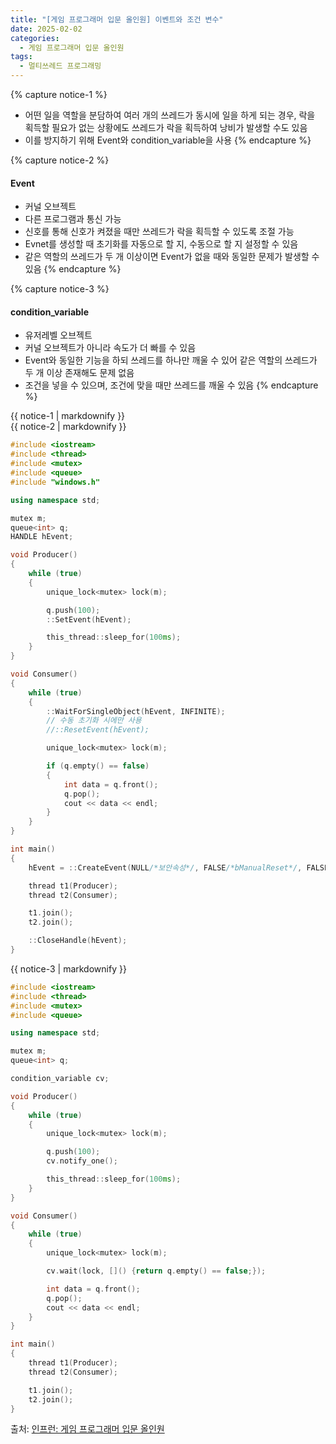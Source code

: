 ```yaml
---
title: "[게임 프로그래머 입문 올인원] 이벤트와 조건 변수"
date: 2025-02-02
categories:
  - 게임 프로그래머 입문 올인원
tags:
  - 멀티쓰레드 프로그래밍
---
```




{% capture notice-1 %}
* 어떤 일을 역할을 분담하여 여러 개의 쓰레드가 동시에 일을 하게 되는 경우, 락을 획득할 필요가 없는 상황에도 쓰레드가 락을 획득하여 낭비가 발생할 수도 있음
* 이를 방지하기 위해 Event와 condition_variable을 사용
{% endcapture %}

{% capture notice-2 %}
#### Event 

* 커널 오브젝트
* 다른 프로그램과 통신 가능
* 신호를 통해 신호가 켜졌을 때만 쓰레드가 락을 획득할 수 있도록 조절 가능
* Evnet를 생성할 때 초기화를 자동으로 할 지, 수동으로 할 지 설정할 수 있음
* 같은 역할의 쓰레드가 두 개 이상이면 Event가 없을 때와 동일한 문제가 발생할 수 있음
{% endcapture %}

{% capture notice-3 %}
#### condition_variable 

* 유저레벨 오브젝트
* 커널 오브젝트가 아니라 속도가 더 빠를 수 있음
* Event와 동일한 기능을 하되 쓰레드를 하나만 깨울 수 있어 같은 역할의 쓰레드가 두 개 이상 존재해도 문제 없음
* 조건을 넣을 수 있으며, 조건에 맞을 때만 쓰레드를 깨울 수 있음
{% endcapture %}

<div class="notice">
  {{ notice-1 | markdownify }}
</div>

<div class="notice">
  {{ notice-2 | markdownify }}
</div>

```cpp
#include <iostream>
#include <thread>
#include <mutex>
#include <queue>
#include "windows.h"

using namespace std;

mutex m;
queue<int> q;
HANDLE hEvent;

void Producer()
{
	while (true)
	{
		unique_lock<mutex> lock(m);

		q.push(100);
		::SetEvent(hEvent);

		this_thread::sleep_for(100ms);
	}
}

void Consumer()
{
	while (true)
	{
		::WaitForSingleObject(hEvent, INFINITE);
		// 수동 초기화 시에만 사용
		//::ResetEvent(hEvent);

		unique_lock<mutex> lock(m);

		if (q.empty() == false)
		{
			int data = q.front();
			q.pop();
			cout << data << endl;
		}
	}
}

int main()
{
	hEvent = ::CreateEvent(NULL/*보안속성*/, FALSE/*bManualReset*/, FALSE/*초기상태*/, NULL);

	thread t1(Producer);
	thread t2(Consumer);

	t1.join();
	t2.join();

	::CloseHandle(hEvent);
}
```

<div class="notice">
  {{ notice-3 | markdownify }}
</div>

```cpp
#include <iostream>
#include <thread>
#include <mutex>
#include <queue>

using namespace std;

mutex m;
queue<int> q;

condition_variable cv;

void Producer()
{
	while (true)
	{
		unique_lock<mutex> lock(m);

		q.push(100);
		cv.notify_one();

		this_thread::sleep_for(100ms);
	}
}

void Consumer()
{
	while (true)
	{
		unique_lock<mutex> lock(m);

		cv.wait(lock, []() {return q.empty() == false;});

		int data = q.front();
		q.pop();
		cout << data << endl;
	}
}

int main()
{
	thread t1(Producer);
	thread t2(Consumer);

	t1.join();
	t2.join();
}
```

출처: [인프런: 게임 프로그래머 입문 올인원][source]

[source]: https://www.inflearn.com/course/%EA%B2%8C%EC%9E%84-%ED%94%84%EB%A1%9C%EA%B7%B8%EB%9E%98%EB%A8%B8-%EC%9E%85%EB%AC%B8-%EC%98%AC%EC%9D%B8%EC%9B%90-rookiss/dashboard
